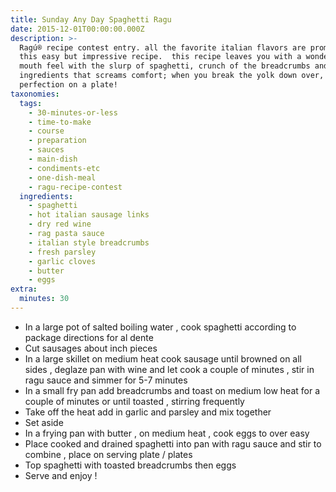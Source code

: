 ```yaml
---
title: Sunday Any Day Spaghetti Ragu
date: 2015-12-01T00:00:00.000Z
description: >-
  Ragú® recipe contest entry. all the favorite italian flavors are prominent in
  this easy but impressive recipe.  this recipe leaves you with a wonderful
  mouth feel with the slurp of spaghetti, crunch of the breadcrumbs and the
  ingredients that screams comfort; when you break the yolk down over, it's
  perfection on a plate!
taxonomies:
  tags:
    - 30-minutes-or-less
    - time-to-make
    - course
    - preparation
    - sauces
    - main-dish
    - condiments-etc
    - one-dish-meal
    - ragu-recipe-contest
  ingredients:
    - spaghetti
    - hot italian sausage links
    - dry red wine
    - rag pasta sauce
    - italian style breadcrumbs
    - fresh parsley
    - garlic cloves
    - butter
    - eggs
extra:
  minutes: 30
---
```

 - In a large pot of salted boiling water , cook spaghetti according to package directions for al dente
 - Cut sausages about inch pieces
 - In a large skillet on medium heat cook sausage until browned on all sides , deglaze pan with wine and let cook a couple of minutes , stir in ragu sauce and simmer for 5-7 minutes
 - In a small fry pan add breadcrumbs and toast on medium low heat for a couple of minutes or until toasted , stirring frequently
 - Take off the heat add in garlic and parsley and mix together
 - Set aside
 - In a frying pan with butter , on medium heat , cook eggs to over easy
 - Place cooked and drained spaghetti into pan with ragu sauce and stir to combine , place on serving plate / plates
 - Top spaghetti with toasted breadcrumbs then eggs
 - Serve and enjoy !
